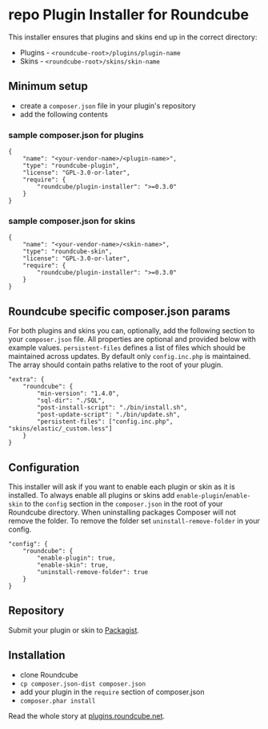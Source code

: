 # repo Plugin Installer for Roundcube

This installer ensures that plugins and skins end up in the correct directory:

 * Plugins - `<roundcube-root>/plugins/plugin-name`
 * Skins - `<roundcube-root>/skins/skin-name`

## Minimum setup

 * create a `composer.json` file in your plugin's repository
 * add the following contents

### sample composer.json for plugins

    {
        "name": "<your-vendor-name>/<plugin-name>",
        "type": "roundcube-plugin",
        "license": "GPL-3.0-or-later",
        "require": {
            "roundcube/plugin-installer": ">=0.3.0"
        }
    }

### sample composer.json for skins

    {
        "name": "<your-vendor-name>/<skin-name>",
        "type": "roundcube-skin",
        "license": "GPL-3.0-or-later",
        "require": {
            "roundcube/plugin-installer": ">=0.3.0"
        }
    }

## Roundcube specific composer.json params

For both plugins and skins you can, optionally, add the following section to your `composer.json` file. All properties are optional and provided below with example values.
`persistent-files` defines a list of files which should be maintained across updates. By default only `config.inc.php` is maintained. The array should contain paths relative to the root of your plugin.

    "extra": {
        "roundcube": {
            "min-version": "1.4.0",
            "sql-dir": "./SQL",
            "post-install-script": "./bin/install.sh",
            "post-update-script": "./bin/update.sh",
            "persistent-files": ["config.inc.php", "skins/elastic/_custom.less"]
        }
    }

## Configuration

This installer will ask if you want to enable each plugin or skin as it is installed. To always enable all plugins or skins add `enable-plugin`/`enable-skin` to the `config` section in the `composer.json` in the root of your Roundcube directory.
When uninstalling packages Composer will not remove the folder. To remove the folder set `uninstall-remove-folder` in your config.

    "config": {
        "roundcube": {
            "enable-plugin": true,
            "enable-skin": true,
            "uninstall-remove-folder": true
        }
    }

## Repository

Submit your plugin or skin to [Packagist](https://packagist.org/).

## Installation

 * clone Roundcube
 * `cp composer.json-dist composer.json`
 * add your plugin in the `require` section of composer.json
 * `composer.phar install`

Read the whole story at [plugins.roundcube.net](http://plugins.roundcube.net/#/about/).
